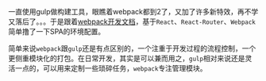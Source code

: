 
一直使用gulp做构建工具，眼瞧着webpack都到2了，又加了许多新特效，再不学又落后了。。。于是跟着[webpack开发文档](https://doc.webpack-china.org/)，基于`React`、`React-Router`、`Webpack`简单撸了一下SPA的环境配置。

简单来说`webpack`跟`gulp`还是有点区别的，一个注重于开发过程的流程控制，一个更侧重模块化的打包。在日常开发，其实是可以兼而用之，`gulp`相对来说还是灵活一点的，可以用来定制一些琐碎任务，`webpack`专注管理模块。
